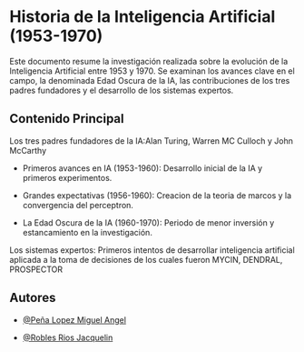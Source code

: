 # Historia de la Inteligencia Artificial (1953-1970)

Este documento resume la investigación realizada sobre la evolución de la Inteligencia Artificial entre 1953 y 1970. Se examinan los avances clave en el campo, la denominada Edad Oscura de la IA, las contribuciones de los tres padres fundadores y el desarrollo de los sistemas expertos.

## Contenido Principal

Los tres padres fundadores de la IA:Alan Turing, Warren MC Culloch y John McCarthy

- Primeros avances en IA (1953-1960): Desarrollo inicial de la IA y primeros experimentos.

- Grandes expectativas (1956-1960): Creacion de la teoria de marcos y la convergencia del perceptron.

- La Edad Oscura de la IA (1960-1970): Periodo de menor inversión y estancamiento en la investigación.

Los sistemas expertos: Primeros intentos de desarrollar inteligencia artificial aplicada a la toma de decisiones de los cuales fueron MYCIN, DENDRAL, PROSPECTOR

##

## Autores

- [@Peña Lopez Miguel Angel](https://github.com/KingSplatt)

- [@Robles Rios Jacquelin](https://github.com/jacq1813)
